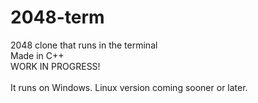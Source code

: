 # 2048-term
2048 clone that runs in the terminal<br>
Made in C++<br>
WORK IN PROGRESS!<br><br>
It runs on Windows. Linux version coming sooner or later.<br>
